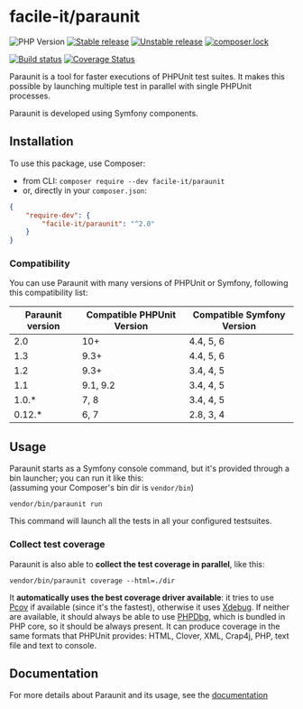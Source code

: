 # facile-it/paraunit

![PHP Version](https://img.shields.io/badge/php-%5E7.0%7C%5E8.1-blue)
[![Stable release][Last stable image]][Packagist link]
[![Unstable release][Last unstable image]][Packagist link]
[![composer.lock](https://poser.pugx.org/facile-it/paraunit/composerlock)](https://packagist.org/packages/facile-it/paraunit)

[![Build status](https://img.shields.io/github/workflow/status/facile-it/paraunit/CI)](https://github.com/facile-it/paraunit/actions)
[![Coverage Status][Master coverage image]][Master coverage link]

Paraunit is a tool for faster executions of PHPUnit test suites. It makes this possible by launching multiple test in parallel with single PHPUnit processes.

Paraunit is developed using Symfony components.

## Installation
To use this package, use Composer:

 * from CLI: `composer require --dev facile-it/paraunit`
 * or, directly in your `composer.json`:

```json
{
    "require-dev": {
        "facile-it/paraunit": "^2.0"
    }
}
```

### Compatibility
You can use Paraunit with many versions of PHPUnit or Symfony, following this compatibility list:

| Paraunit version | Compatible PHPUnit Version | Compatible Symfony Version |
|------------------|----------------------------|----------------------------|
| 2.0              | 10+                        | 4.4, 5, 6                  |
| 1.3              | 9.3+                       | 4.4, 5, 6                  |
| 1.2              | 9.3+                       | 3.4, 4, 5                  |
| 1.1              | 9.1, 9.2                   | 3.4, 4, 5                  |
| 1.0.*            | 7, 8                       | 3.4, 4, 5                  |
| 0.12.*           | 6, 7                       | 2.8, 3, 4                  |

## Usage
Paraunit starts as a Symfony console command, but it's provided through a bin launcher; you can run it like this:<br/>
(assuming your Composer's bin dir is `vendor/bin`)
```
vendor/bin/paraunit run
```
This command will launch all the tests in all your configured testsuites.

### Collect test coverage
Paraunit is also able to **collect the test coverage in parallel**, like this:
```
vendor/bin/paraunit coverage --html=./dir
```

It **automatically uses the best coverage driver available**: it tries to use [Pcov](https://github.com/krakjoe/pcov) if available (since it's the fastest), otherwise it uses [Xdebug](https://xdebug.org/). If neither are available, it should always be able to use [PHPDbg](https://www.php.net/manual/en/book.phpdbg.php), which is bundled in PHP core, so it should be always present. It can produce coverage in the same formats that PHPUnit provides: HTML, Clover, XML, Crap4j, PHP, text file and text to console.

## Documentation
For more details about Paraunit and its usage, see the [documentation](https://engineering.facile.it/paraunit/documentation/)

[Last stable image]: https://poser.pugx.org/facile-it/paraunit/version.svg
[Last unstable image]: https://poser.pugx.org/facile-it/paraunit/v/unstable.svg
[Master coverage image]: https://codecov.io/gh/facile-it/paraunit/branch/master/graph/badge.svg

[Packagist link]: https://packagist.org/packages/facile-it/paraunit
[Master coverage link]: https://codecov.io/gh/facile-it/paraunit
